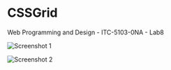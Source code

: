 # CSSGrid
Web Programming and Design - ITC-5103-0NA - Lab8

![Screenshot 1](https://github.com/V4RM4/CSSGrid/blob/main/1.png?raw=true)

![Screenshot 2](https://github.com/V4RM4/CSSGrid/blob/main/2.png?raw=true)
